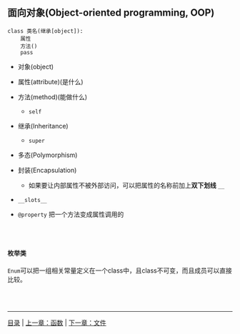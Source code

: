 ## 面向对象(Object-oriented programming, OOP)

```
class 类名(继承[object]):
    属性
    方法()
    pass
```

* 对象(object)

* 属性(attribute)(是什么)

* 方法(method)(能做什么)
    * `self`

* 继承(Inheritance)
    * `super`
    
* 多态(Polymorphism)

* 封装(Encapsulation)
    * 如果要让内部属性不被外部访问，可以把属性的名称前加上**双下划线** `__`

* `__slots__`

* `@property` 把一个方法变成属性调用的

<br><br>


#### 枚举类

`Enum`可以把一组相关常量定义在一个class中，且class不可变，而且成员可以直接比较。

<br><br>

-----

[目录](https://github.com/ykqmain/Learning-Python-with-Git) | [上一章：函数](https://github.com/ykqmain/Learning-Python-with-Git/blob/master/text/3.md) | [下一章：文件](https://github.com/ykqmain/Learning-Python-with-Git/blob/master/text/5.md)

